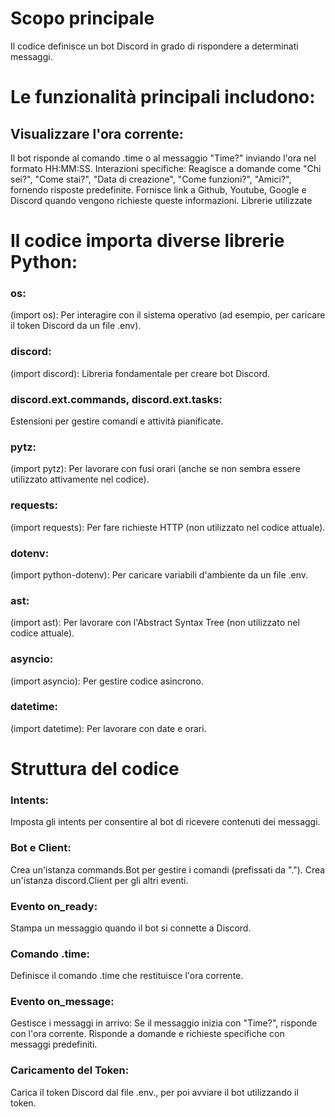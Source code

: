 # Scopo principale

Il codice definisce un bot Discord in grado di rispondere a determinati messaggi. 
# Le funzionalità principali includono:

## Visualizzare l'ora corrente:
Il bot risponde al comando .time o al messaggio "Time?" inviando l'ora nel formato HH:MM:SS.
Interazioni specifiche:
Reagisce a domande come "Chi sei?", "Come stai?", "Data di creazione", "Come funzioni?", "Amici?", fornendo risposte predefinite.
Fornisce link a Github, Youtube, Google e Discord quando vengono richieste queste informazioni.
Librerie utilizzate

# Il codice importa diverse librerie Python:

### os: 
(import os): Per interagire con il sistema operativo (ad esempio, per caricare il token Discord da un file .env).
### discord: 
(import discord): Libreria fondamentale per creare bot Discord.
### discord.ext.commands, discord.ext.tasks: 
Estensioni per gestire comandi e attività pianificate.
### pytz:
(import pytz): Per lavorare con fusi orari (anche se non sembra essere utilizzato attivamente nel codice).
### requests: 
(import requests): Per fare richieste HTTP (non utilizzato nel codice attuale).
### dotenv:
(import python-dotenv): Per caricare variabili d'ambiente da un file .env.
### ast: 
(import ast): Per lavorare con l'Abstract Syntax Tree (non utilizzato nel codice attuale).
### asyncio:
(import asyncio): Per gestire codice asincrono.
### datetime: 
(import datetime): Per lavorare con date e orari.

# Struttura del codice

### Intents:

Imposta gli intents per consentire al bot di ricevere contenuti dei messaggi.
### Bot e Client:

Crea un'istanza commands.Bot per gestire i comandi (prefissati da ".").
Crea un'istanza discord.Client per gli altri eventi.
### Evento on_ready:

Stampa un messaggio quando il bot si connette a Discord.
### Comando .time:

Definisce il comando .time che restituisce l'ora corrente.
### Evento on_message:

Gestisce i messaggi in arrivo:
Se il messaggio inizia con "Time?", risponde con l'ora corrente.
Risponde a domande e richieste specifiche con messaggi predefiniti.
### Caricamento del Token:

Carica il token Discord dal file .env., per poi avviare il bot utilizzando il token.
